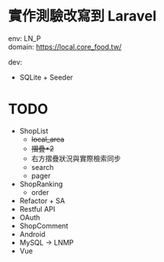 #   實作測驗改寫到 Laravel

env:    LN_P    
domain: https://local.core_food.tw/

dev:    
   - SQLite + Seeder
    
#   TODO
   - ShopList
        - ~~local_area~~
        - ~~摺疊*2~~
        - 右方摺疊狀況與實際檢索同步
        - search
        - pager 
   - ShopRanking
        - order
   - Refactor + SA
   - Restful API
   - OAuth
   - ShopComment
   - Android
   - MySQL -> LNMP
   - Vue
    
